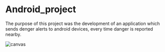 # Android_project

The purpose of this project was the development of an application which sends denger alerts to android devices, every time danger is reported nearby. 


![canvas](https://user-images.githubusercontent.com/62807134/161137795-1023baed-c3b0-43e7-ba37-16277e8998d0.png)

